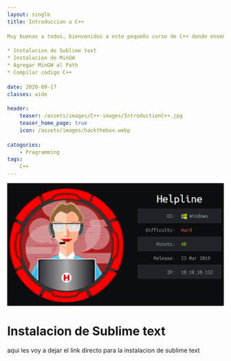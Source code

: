```yaml
---
layout: single
title: Introduccion a C++

Muy buenas a todos, bienvenidos a este pequeño curso de C++ donde enseñare algunas cosas basicas como las siguientes 

* Instalacion de Sublime text
* Instalacion de MinGW
* Agregar MinGW al Path
* Compilar codigo C++

date: 2020-09-17
classes: wide

header:
	teaser: /assets/images/C++-images/IntroductionC++.jpg
	teaser_home_page: true
	icon: /assets/images/hackthebox.webp

catogories:
	- Pragramming
tags:
	C++
---
```


![](/assets/images/htb-writeup-helpline/helpline_logo.png)

# Instalacion de Sublime text

aqui les voy a dejar el link directo para la instalacion de sublime text [](https://www.sublimetext.com/download "Download sublime text")